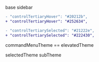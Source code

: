 base
sidebar

```diff
- "controlTertiaryHover": "#20212b",
+ "controlTertiaryHover": "#252634",

- "controlTertiarySelected": "#21222e",
+ "controlTertiarySelected": "#222430",
```

commandMenuTheme == elevatedTheme

selectedTheme
subTheme

